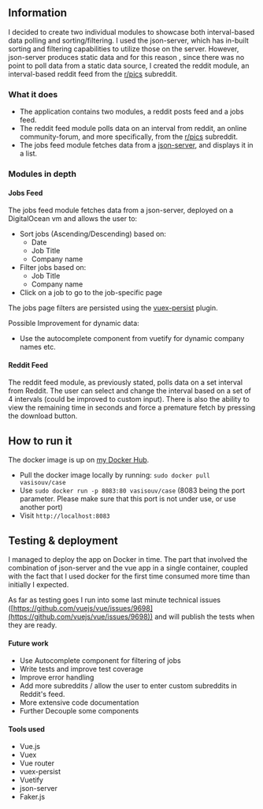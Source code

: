 ## Information

I decided to create two individual modules to showcase both interval-based
data polling and sorting/filtering. I used the json-server, which has 
in-built sorting and filtering capabilities to utilize those on the server.
However, json-server produces static data and for this reason ,
since there was no point to poll data from a static
data source, I created the reddit module, an interval-based
reddit feed from the [r/pics](https://reddit.com/r/pics) subreddit.

### What it does
* The application contains two modules, a reddit posts feed and a jobs feed.
* The reddit feed module polls data on an interval from
reddit, an online community-forum, and more specifically, from the 
[r/pics](https://reddit.com/r/pics) subreddit.
* The jobs feed module fetches data from a [json-server](https://github.com/typicode/json-server),
 and displays it in a list.


### Modules in depth

#### Jobs Feed

The jobs feed module fetches data from a json-server, deployed on
a DigitalOcean vm and allows the user to:
 
* Sort jobs (Ascending/Descending) based on:
    * Date
    * Job Title
    * Company name
* Filter jobs based on:
    * Job Title
    * Company name
* Click on a job to go to the job-specific page

The jobs page filters are persisted using the 
[vuex-persist](https://github.com/championswimmer/vuex-persist) plugin.

Possible Improvement for dynamic data:
* Use the autocomplete component from vuetify for dynamic company names etc.

#### Reddit Feed

The reddit feed module, as previously stated, polls data on a set interval from
Reddit. The user can select and change the interval based
on a set of 4 intervals (could be improved to custom input).
There is also the ability to view the remaining time
in seconds and force a premature fetch by pressing the download button.

## How to run it

The docker image is up on [my Docker Hub](https://hub.docker.com/r/vasisouv/case/tags).

* Pull the docker image locally by running:
 `sudo docker pull vasisouv/case`
* Use `sudo docker run -p 8083:80 vasisouv/case` 
(8083 being the port parameter. Please make sure that this port is not
under use, or use another port)
* Visit `http://localhost:8083`

## Testing & deployment
I managed to deploy the app on Docker in time. The part that involved
the combination of json-server and the vue app in a single container,
coupled with the fact that I used docker for the first time consumed
more time than initially I expected.
 
As far as testing goes I run into some last minute technical issues ([https://github.com/vuejs/vue/issues/9698](https://github.com/vuejs/vue/issues/9698)) and will
publish the tests when they are ready. 

#### Future work
* Use Autocomplete component for filtering of jobs
* Write tests and improve test coverage
* Improve error handling
* Add more subreddits / allow the user to enter custom subreddits in Reddit's feed.
* More extensive code documentation
* Further Decouple some components

#### Tools used
* Vue.js
* Vuex
* Vue router
* vuex-persist
* Vuetify
* json-server
* Faker.js
